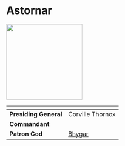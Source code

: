 # Astornar

<img src="../../../../images/astornar.png" height="200" />

| []() | |
| --- | --- |
| **Presiding General** | Corville Thornox |
| **Commandant** | |
| **Patron God** | [Bhygar](../../../gods/gods/bhygar.md) |
